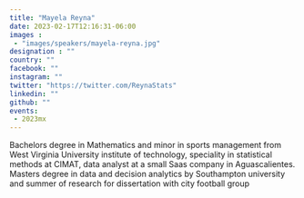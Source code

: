 ```yaml
---
title: "Mayela Reyna"
date: 2023-02-17T12:16:31-06:00
images : 
 - "images/speakers/mayela-reyna.jpg"
designation : ""
country: ""
facebook: ""
instagram: ""
twitter: "https://twitter.com/ReynaStats"
linkedin: ""
github: ""
events: 
 - 2023mx
---
```


Bachelors degree in Mathematics and minor in sports management from West Virginia University institute of technology, speciality in statistical methods at CIMAT, data analyst at a small Saas company in Aguascalientes. Masters degree in data and decision analytics by Southampton university and summer of research for dissertation with city football group
